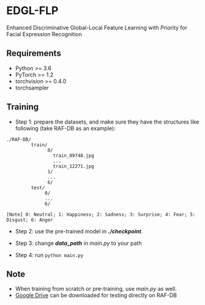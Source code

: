 # EDGL-FLP
Enhanced Discriminative Global-Local Feature Learning with Priority for Facial Expression Recognition

## Requirements
- Python >= 3.6
- PyTorch >= 1.2
- torchvision >= 0.4.0
- torchsampler

## Training

- Step 1: prepare the datasets, and make sure they have the structures like following (take RAF-DB as an example):
 
```
./RAF-DB/
         train/
               0/
                 train_09748.jpg
                 ...
                 train_12271.jpg
               1/
               ...
               6/
         test/
              0/
              ...
              6/

[Note] 0: Neutral; 1: Happiness; 2: Sadness; 3: Surprise; 4: Fear; 5: Disgust; 6: Anger
```

- Step 2: use the pre-trained model in ***./checkpoint***.
    
- Step 3: change ***data_path*** in *main.py* to your path 

- Step 4: run ```python main.py ```


## Note
- When training from scratch or pre-training, use *main.py* as well.
- [Google Drive](https://drive.google.com/file/d/1ekLLs4Sh18elhsf5vslIi7YUr4VwjTRZ/view?usp=sharing) can be downloaded for testing directly on RAF-DB

